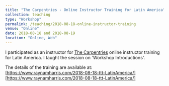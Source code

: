 ```yaml
---
title: "The Carpentries - Online Instructor Training for Latin America"
collection: teaching
type: "Workshop"
permalink: /teaching/2018-08-18-online-instructor-training
venue: "Online"
date: 2018-08-18 and 2018-08-19
location: "Online, Web"
---
```


I participated as an instructor for [The Carpentries](https://carpentries.org/) online instructor training for Latin America.
I taught the session on 'Workshop Introductions'. 

The details of the training are available at: [https://www.raynamharris.com/2018-08-18-ttt-LatinAmerica/][https://www.raynamharris.com/2018-08-18-ttt-LatinAmerica/]